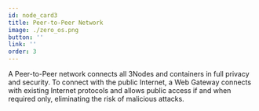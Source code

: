 ```yaml
---
id: node_card3
title: Peer-to-Peer Network 
image: ./zero_os.png
button: ''
link: ''
order: 3
---
```


A Peer-to-Peer network connects all 3Nodes and containers in full privacy and security. To connect with the public Internet, a Web Gateway connects with existing Internet protocols and allows public access if and when required only, eliminating the risk of malicious attacks.
